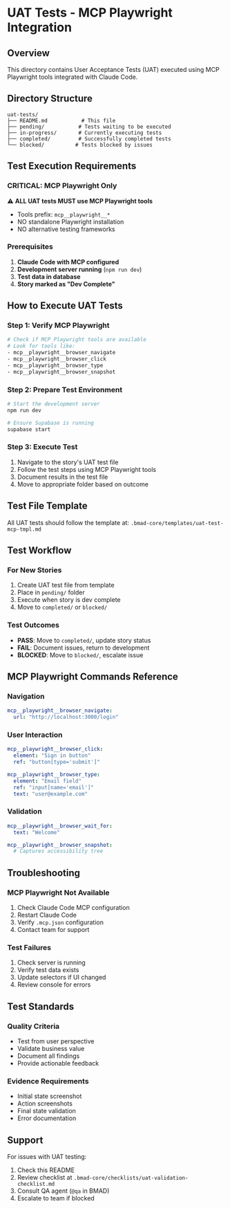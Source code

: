 # UAT Tests - MCP Playwright Integration

## Overview
This directory contains User Acceptance Tests (UAT) executed using MCP Playwright tools integrated with Claude Code.

## Directory Structure
```
uat-tests/
├── README.md           # This file
├── pending/           # Tests waiting to be executed
├── in-progress/       # Currently executing tests
├── completed/         # Successfully completed tests
└── blocked/          # Tests blocked by issues
```

## Test Execution Requirements

### CRITICAL: MCP Playwright Only
⚠️ **ALL UAT tests MUST use MCP Playwright tools**
- Tools prefix: `mcp__playwright__*`
- NO standalone Playwright installation
- NO alternative testing frameworks

### Prerequisites
1. **Claude Code with MCP configured**
2. **Development server running** (`npm run dev`)
3. **Test data in database**
4. **Story marked as "Dev Complete"**

## How to Execute UAT Tests

### Step 1: Verify MCP Playwright
```bash
# Check if MCP Playwright tools are available
# Look for tools like:
- mcp__playwright__browser_navigate
- mcp__playwright__browser_click
- mcp__playwright__browser_type
- mcp__playwright__browser_snapshot
```

### Step 2: Prepare Test Environment
```bash
# Start the development server
npm run dev

# Ensure Supabase is running
supabase start
```

### Step 3: Execute Test
1. Navigate to the story's UAT test file
2. Follow the test steps using MCP Playwright tools
3. Document results in the test file
4. Move to appropriate folder based on outcome

## Test File Template
All UAT tests should follow the template at:
`.bmad-core/templates/uat-test-mcp-tmpl.md`

## Test Workflow

### For New Stories
1. Create UAT test file from template
2. Place in `pending/` folder
3. Execute when story is dev complete
4. Move to `completed/` or `blocked/`

### Test Outcomes
- **PASS**: Move to `completed/`, update story status
- **FAIL**: Document issues, return to development
- **BLOCKED**: Move to `blocked/`, escalate issue

## MCP Playwright Commands Reference

### Navigation
```yaml
mcp__playwright__browser_navigate:
  url: "http://localhost:3000/login"
```

### User Interaction
```yaml
mcp__playwright__browser_click:
  element: "Sign in button"
  ref: "button[type='submit']"

mcp__playwright__browser_type:
  element: "Email field"
  ref: "input[name='email']"
  text: "user@example.com"
```

### Validation
```yaml
mcp__playwright__browser_wait_for:
  text: "Welcome"

mcp__playwright__browser_snapshot:
  # Captures accessibility tree
```

## Troubleshooting

### MCP Playwright Not Available
1. Check Claude Code MCP configuration
2. Restart Claude Code
3. Verify `.mcp.json` configuration
4. Contact team for support

### Test Failures
1. Check server is running
2. Verify test data exists
3. Update selectors if UI changed
4. Review console for errors

## Test Standards

### Quality Criteria
- Test from user perspective
- Validate business value
- Document all findings
- Provide actionable feedback

### Evidence Requirements
- Initial state screenshot
- Action screenshots
- Final state validation
- Error documentation

## Support
For issues with UAT testing:
1. Check this README
2. Review checklist at `.bmad-core/checklists/uat-validation-checklist.md`
3. Consult QA agent (`@qa` in BMAD)
4. Escalate to team if blocked